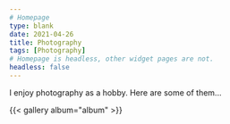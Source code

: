 ```yaml
---
# Homepage
type: blank
date: 2021-04-26
title: Photography
tags: [Photography]
# Homepage is headless, other widget pages are not.
headless: false
---
```


I enjoy photography as a hobby. Here are some of them...

{{< gallery album="album" >}}
